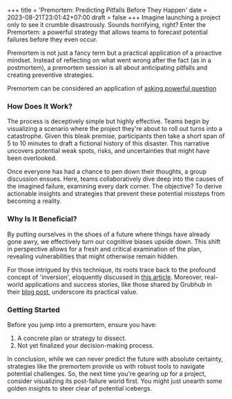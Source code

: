 +++
title = 'Premortem: Predicting Pitfalls Before They Happen'
date = 2023-08-21T23:01:42+07:00
draft = false
+++
Imagine launching a project only to see it crumble disastrously. Sounds horrifying, right? Enter the Premortem: a powerful strategy that allows teams to forecast potential failures before they even occur.

Premortem is not just a fancy term but a practical application of a proactive mindset. Instead of reflecting on what went wrong after the fact (as in a postmortem), a premortem session is all about anticipating pitfalls and creating preventive strategies.

Premortem can be considered an application of [asking powerful question](/posts/asking-question)

### How Does It Work?
The process is deceptively simple but highly effective. Teams begin by visualizing a scenario where the project they're about to roll out turns into a catastrophe. Given this bleak premise, participants then take a short span of 5 to 10 minutes to draft a fictional history of this disaster. This narrative uncovers potential weak spots, risks, and uncertainties that might have been overlooked.

Once everyone has had a chance to pen down their thoughts, a group discussion ensues. Here, teams collaboratively dive deep into the causes of the imagined failure, examining every dark corner. The objective? To derive actionable insights and strategies that prevent these potential missteps from becoming a reality.

### Why Is It Beneficial?
By putting ourselves in the shoes of a future where things have already gone awry, we effectively turn our cognitive biases upside down. This shift in perspective allows for a fresh and critical examination of the plan, revealing vulnerabilities that might otherwise remain hidden.

For those intrigued by this technique, its roots trace back to the profound concept of 'inversion', eloquently discussed in [this article](https://fs.blog/2013/10/inversion/). Moreover, real-world applications and success stories, like those shared by Grubhub in their [blog post](https://bytes.grubhub.com/running-premortem-analysis-imagining-failure-to-ensure-success-8b8f1a153232), underscore its practical value.

### Getting Started
Before you jump into a premortem, ensure you have:
1. A concrete plan or strategy to dissect.
2. Not yet finalized your decision-making process.

In conclusion, while we can never predict the future with absolute certainty, strategies like the premortem provide us with robust tools to navigate potential challenges. So, the next time you're gearing up for a project, consider visualizing its post-failure world first. You might just unearth some golden insights to steer clear of potential icebergs.